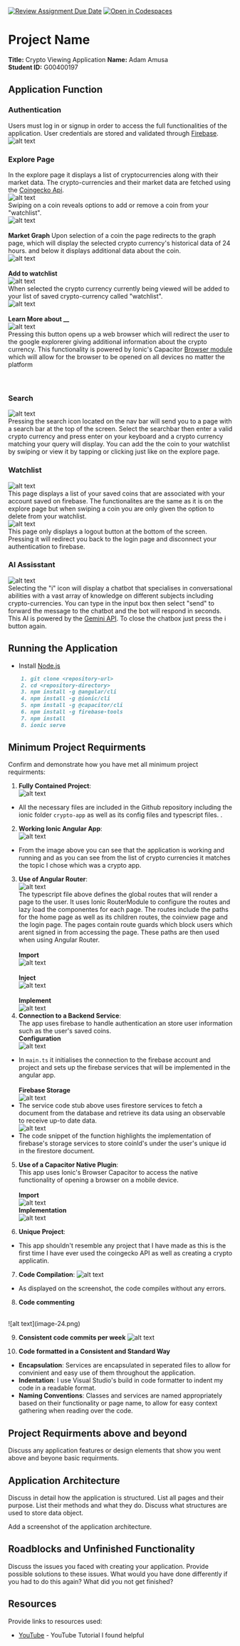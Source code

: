 [![Review Assignment Due Date](https://classroom.github.com/assets/deadline-readme-button-22041afd0340ce965d47ae6ef1cefeee28c7c493a6346c4f15d667ab976d596c.svg)](https://classroom.github.com/a/zv-2SUYh)
[![Open in Codespaces](https://classroom.github.com/assets/launch-codespace-2972f46106e565e64193e422d61a12cf1da4916b45550586e14ef0a7c637dd04.svg)](https://classroom.github.com/open-in-codespaces?assignment_repo_id=17277980)
# Project Name

**Title:** Crypto Viewing Application
**Name:** Adam Amusa  
**Student ID:** G00400197  

## Application Function
### Authentication
Users must log in or signup in order to access the full functionalities of the application. User credentials are stored and validated through [Firebase](https://firebase.google.com/).
<br>
![alt text](image.png)
<br>

### Explore Page
In the explore page it displays a list of cryptocurrencies along with their market data. The crypto-currencies and their market data are fetched using the [Coingecko Api](https://docs.coingecko.com/v3.0.1/reference/introduction).
<br>
![alt text](image-1.png)
<br>
Swiping on a coin reveals options to add or remove a coin from your "watchlist".
<br>
![alt text](image-2.png)
<br>
<br>
**Market Graph**
Upon selection of a coin the page redirects to the graph page, which will display the selected crypto currency's historical data of 24 hours.
and below it displays additional data about the coin.
<br>
![alt text](image-3.png)
<br>
<br>
**Add to watchlist**
<br>
![alt text](image-4.png)
<br>
When selected the crypto currency currently being viewed will be added to your list of saved crypto-currency called
"watchlist".
<br>
![alt text](image-5.png)
<br>
<br>
**Learn More about __**
<br>
![alt text](image-6.png)
<br>
Pressing this button opens up a web browser which will redirect the user to the google explorerer giving additional information about the crypto currency. This functionality is powered by Ionic's Capacitor [Browser module](https://capacitorjs.com/docs/apis/browser) which will allow for the browser to be opened on all devices no matter the platform
<br>
<br>
<br>
### Search
![alt text](image-7.png)
<br>
Pressing the search icon located on the nav bar will send you to a page with a search bar at the top of the screen. Select the searchbar then enter a valid crypto currency and press enter on your keyboard and a crypto currency matching your query will display. You can add the the coin to your watchlist by swiping or view it by tapping or clicking just like on the explore page.
<br>
### Watchlist
![alt text](image-8.png)
<br>
This page displays a list of your saved coins that are associated with your account saved on firebase. The functionalites are the same as it is on the explore page but when swiping a coin you are only given the option to delete from your watchlist.
<br>
![alt text](image-9.png)
<br>
This page only displays a logout button at the bottom of the screen. Pressing it will redirect you back to the login page and disconnect your authentication to firebase.
<br>
### AI Assisstant
![alt text](image-11.png)
<br>
Selecting the "i" icon will display a chatbot that specialises in conversational abilities with a vast array of knowledge on different subjects including crypto-currencies. You can type in the input box then select "send" to forward the message to the chatbot and the bot will respond in seconds. This AI is powered by the [Gemini API](https://ai.google.dev/api/generate-content). To close the chatbox just press the i button again.

## Running the Application

- Install [Node.js](https://nodejs.org/en)

```MARKDOWN
    1. git clone <repository-url>
    2. cd <repository-directory>
    3. npm install -g @angular/cli
    4. npm install -g @ionic/cli
    5. npm install -g @capacitor/cli
    6. npm install -g firebase-tools
    7. npm install
    8. ionic serve
```

## Minimum Project Requirments

Confirm and demonstrate how you have met all minimum project requirments:


1. **Fully Contained Project**:
    <br>
    ![alt text](image-12.png)
    <br>
- All the necessary files are included in the Github repository including the  ionic folder `crypto-app` as well as its config files and typescript files.         .

2. **Working Ionic Angular App**:
    <br>
    ![alt text](image-13.png)
    <br>
- From the image above you can see that the application is working and running and as you can see from the list of crypto currencies it matches the topic I chose which was a crypto app.
    <br>
3. **Use of Angular Router**:
    <br>
    ![alt text](image-14.png)
    <br>
    The typescript file above defines the global routes that will render a page to the user. It uses Ionic RouterModule to configure the routes and lazy load the componentes for each page. The routes include the paths for the home page as well as its children routes, the coinview page and the login page. The pages contain route guards which block users which arent signed in from accessing the page. These paths are then used when using Angular Router.
    <br>
    <br>
    **Import**
    <br>
    ![alt text](image-15.png)
    <br>
    <br>
    **Inject**
    <br>
    ![alt text](image-17.png)
    <br>
    <br>
    **Implement**
    <br>
    ![alt text](image-16.png)
    <br>
4. **Connection to a Backend Service**:
    <br>
    The app uses firebase to handle authentication an store user information such as the user's saved coins.
    <br>
   **Configuration**
   <br>
   ![alt text](image-18.png)
   <br>
- In `main.ts` it initialises the connection to the firebase account and project and sets up the firebase services that will be implemented in the angular app.
   <br>
   <br>
    **Firebase Storage**
   <br>
    ![alt text](image-19.png)
   <br>
- The service code stub above uses firestore services to fetch a document from the database and retrieve its data using an observable to receive up-to date data.
   <br>
     ![alt text](image-20.png)
   <br>
- The code snippet of the function highlights the implementation of firebase's storage services to store coinId's under the user's unique id in the firestore document.

5. **Use of a Capacitor Native Plugin**:
    <br>
    This app uses Ionic's Browser Capacitor to access the native functionality of opening a browser on a mobile device.
    <br>
    <br>
    **Import**
    <br>
    ![alt text](image-21.png)
    <br>
    **Implementation**
    <br>
    ![alt text](image-22.png)
    <br>

6. **Unique Project**:
  - This app shouldn't resemble any project that I have made as this is the first time I have ever used the coingecko API as well as creating a crypto applicatin.

7. **Code Compilation**:
![alt text](image-13.png)
- As displayed on the screenshot, the code compiles without any errors.


8. **Code commenting**
<br>
![alt text](image-24.png)
<br>

9. **Consistent code commits per week**
 ![alt text](image-23.png)


10. **Code formatted in a Consistent and Standard Way**
- **Encapsulation**: Services are encapsulated in seperated files to allow for convinient and easy use of them throughout the application.
- **Indentation**: I use Visual Studio's build in code formatter to indent my code in a readable format.
- **Naming Conventions**: Classes and services are named appropriately based on their functionality or page name, to allow for easy context gathering when reading over the code.
## Project Requirments above and beyond

Discuss any application features or design elements that show you went above and beyone basic requirments.

## Application Architecture

Discuss in detail how the application is structured. List all pages and their purpose. List their methods and what they do. Discuss what structures are used to store data object.

Add a screenshot of the application architecture.

## Roadblocks and Unfinished Functionality

Discuss the issues you faced with creating your application. Provide possible solutions to these issues. What would you have done differently if you had to do this again? What did you not get finished?

## Resources

Provide links to resources used:

* [YouTube](https://www.youtube.com/watch?v=Y0vH5Cm3HAk) - YouTube Tutorial I found helpful
